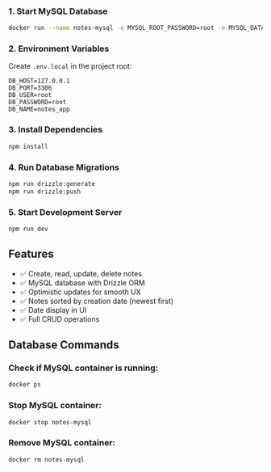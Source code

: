 ### 1. Start MySQL Database

```bash
docker run --name notes-mysql -e MYSQL_ROOT_PASSWORD=root -e MYSQL_DATABASE=notes_app -p 3306:3306 -d mysql:8
```

### 2. Environment Variables

Create `.env.local` in the project root:

```
DB_HOST=127.0.0.1
DB_PORT=3306
DB_USER=root
DB_PASSWORD=root
DB_NAME=notes_app
```

### 3. Install Dependencies

```bash
npm install
```

### 4. Run Database Migrations

```bash
npm run drizzle:generate
npm run drizzle:push
```

### 5. Start Development Server

```bash
npm run dev
```

## Features

- ✅ Create, read, update, delete notes
- ✅ MySQL database with Drizzle ORM
- ✅ Optimistic updates for smooth UX
- ✅ Notes sorted by creation date (newest first)
- ✅ Date display in UI
- ✅ Full CRUD operations

## Database Commands

### Check if MySQL container is running:

```bash
docker ps
```

### Stop MySQL container:

```bash
docker stop notes-mysql
```

### Remove MySQL container:

```bash
docker rm notes-mysql
```
